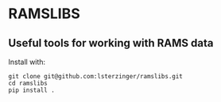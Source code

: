 # RAMSLIBS 
## Useful tools for working with RAMS data

Install with:
```
git clone git@github.com:lsterzinger/ramslibs.git
cd ramslibs
pip install .
``` 
